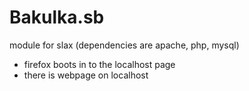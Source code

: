 Bakulka.sb
==========

module for slax (dependencies are apache, php, mysql)
- firefox boots in to the localhost page
- there is webpage on localhost
